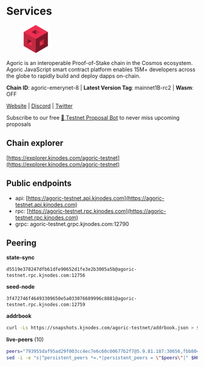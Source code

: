 # Services

<figure><img src="https://raw.githubusercontent.com/kj89/cosmos-images/main/logos/agoric.png" alt=""><figcaption></figcaption></figure>

Agoric is an interoperable Proof-of-Stake chain in the Cosmos ecosystem.  Agoric JavaScript smart contract platform enables 15M+ developers across the  globe to rapidly build and deploy dapps on-chain.

**Chain ID**: agoric-emerynet-8 | **Latest Version Tag**: mainnet1B-rc2 | **Wasm**: OFF

[Website](https://agoric.com) | [Discord](https://discord.com/invite/qDW8DRes4s) | [Twitter](https://twitter.com/agoric)



Subscribe to our free [🤖 Testnet Proposal Bot](https://t.me/kjnodes_testnet_proposal_bot) to never miss upcoming proposals


## Chain explorer
[https://explorer.kjnodes.com/agoric-testnet](https://explorer.kjnodes.com/agoric-testnet)

## Public endpoints

* api: [https://agoric-testnet.api.kjnodes.com](https://agoric-testnet.api.kjnodes.com)
* rpc: [https://agoric-testnet.rpc.kjnodes.com](https://agoric-testnet.rpc.kjnodes.com)
* grpc: agoric-testnet.grpc.kjnodes.com:12790

## Peering

**state-sync**

```text
d5519e378247dfb61dfe90652d1fe3e2b3005a5b@agoric-testnet.rpc.kjnodes.com:12756
```

**seed-node**

```text
3f472746f46493309650e5a033076689996c8881@agoric-testnet.rpc.kjnodes.com:12759
```

**addrbook**
```bash
curl -Ls https://snapshots.kjnodes.com/agoric-testnet/addrbook.json > $HOME/.agoric/config/addrbook.json
```

**live-peers** (10)
```bash
peers="793955daf95ad29f003cc4ec7e6c60c00677b2f7@5.9.81.187:30656,fbb80438d223e032a93b026517bbd2f97c0dec79@141.94.138.48:26664,a5b991654d0723e038d3723b1345b2a288d49146@38.242.156.28:26656,fb86a0993c694c981a28fa1ebd1fd692f345348b@34.171.162.87:26656,0f04c4610b7511a64b8644944b907416db568590@35.222.138.81:26656,33b1734490b9fbbb18aef821d9e023efe99366bc@84.85.89.213:26656,5c2a752c9b1952dbed075c56c600c3a79b58c395@195.3.220.21:27106,e058557bea2bbf76756c5368406de319781a4aad@75.166.248.121:45656,d5519e378247dfb61dfe90652d1fe3e2b3005a5b@65.109.68.190:12756,a875ef614b3902dd567be2076f18239681f24e35@82.100.58.112:26656"
sed -i -e "s|^persistent_peers *=.*|persistent_peers = \"$peers\"|" $HOME/.agoric/config/config.toml
```
